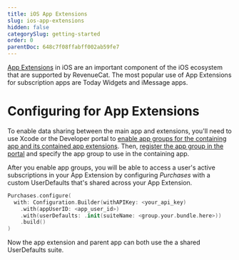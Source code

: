 ```yaml
---
title: iOS App Extensions
slug: ios-app-extensions
hidden: false
categorySlug: getting-started
order: 0
parentDoc: 648c7f08ffabff002ab59fe7
---
```

[App Extensions](https://developer.apple.com/app-extensions/) in iOS are an important component of the iOS ecosystem that are supported by RevenueCat. The most popular use of App Extensions for subscription apps are Today Widgets and iMessage apps.

# Configuring for App Extensions

To enable data sharing between the main app and extensions, you'll need to use Xcode or the Developer portal to [enable app groups for the containing app and its contained app extensions](https://developer.apple.com/library/archive/documentation/General/Conceptual/ExtensibilityPG/ExtensionScenarios.html#//apple_ref/doc/uid/TP40014214-CH21-SW1). Then, [register the app group in the portal](https://developer.apple.com/library/archive/documentation/Miscellaneous/Reference/EntitlementKeyReference/Chapters/EnablingAppSandbox.html#//apple_ref/doc/uid/TP40011195-CH4-SW19) and specify the app group to use in the containing app.

After you enable app groups, you will be able to access a user's active subscriptions in your App Extension by configuring _Purchases_ with a custom UserDefaults that's shared across your App Extension.

```swift 
Purchases.configure(
  with: Configuration.Builder(withAPIKey: <your_api_key)
    .with(appUserID: <app_user_id>)
    .with(userDefaults: .init(suiteName: <group.your.bundle.here>))
    .build()
)
```



Now the app extension and parent app can both use the a shared UserDefaults suite.